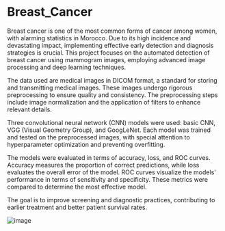 # Breast_Cancer

Breast cancer is one of the most common forms of cancer among women, with alarming statistics in Morocco. Due to its high incidence and devastating impact, implementing effective early detection and diagnosis strategies is crucial. This project focuses on the automated detection of breast cancer using mammogram images, employing advanced image processing and deep learning techniques. 

The data used are medical images in DICOM format, a standard for storing and transmitting medical images. These images undergo rigorous preprocessing to ensure quality and consistency. The preprocessing steps include image normalization and the application of filters to enhance relevant details.

Three convolutional neural network (CNN) models were used: basic CNN, VGG (Visual Geometry Group), and GoogLeNet. Each model was trained and tested on the preprocessed images, with special attention to hyperparameter optimization and preventing overfitting. 

The models were evaluated in terms of accuracy, loss, and ROC curves. Accuracy measures the proportion of correct predictions, while loss evaluates the overall error of the model. ROC curves visualize the models' performance in terms of sensitivity and specificity. These metrics were compared to determine the most effective model.

The goal is to improve screening and diagnostic practices, contributing to earlier treatment and better patient survival rates.

![image](https://github.com/ImanElacrouch/Breast-Cancer-/assets/136861359/a43a233d-fc38-4d50-8ad5-07d272f53bb5)

